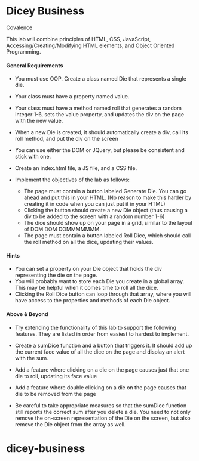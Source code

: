 # Dicey Business

Covalence

This lab will combine principles of HTML, CSS, JavaScript, Accessing/Creating/Modifying HTML elements, and Object Oriented Programming.

#### General Requirements

- You must use OOP. Create a class named Die that represents a single die.
- Your class must have a property named value.
- Your class must have a method named roll that generates a random integer 1-6, sets the value property, and updates the div on the page with the new value.
- When a new Die is created, it should automatically create a div, call its roll method, and put the div on the screen
- You can use either the DOM or JQuery, but please be consistent and stick with one.
- Create an index.html file, a JS file, and a CSS file.

- Implement the objectives of the lab as follows:
  - The page must contain a button labeled Generate Die. You can go ahead and put this in your HTML. (No reason to make this harder by creating it in code when you can just put it in your HTML)
  - Clicking the button should create a new Die object (thus causing a div to be added to the screen with a random number 1-6)
  - The dice should show up on your page in a grid, similar to the layout of DOM DOM DOMMMMMMM.
  - The page must contain a button labeled Roll Dice, which should call the roll method on all the dice, updating their values.

#### Hints

- You can set a property on your Die object that holds the div representing the die on the page.
- You will probably want to store each Die you create in a global array. This may be helpful when it comes time to roll all the dice.
- Clicking the Roll Dice button can loop through that array, where you will have access to the properties and methods of each Die object.

#### Above & Beyond

- Try extending the functionality of this lab to support the following features. They are listed in order from easiest to hardest to implement.

- Create a sumDice function and a button that triggers it. It should add up the current face value of all the dice on the page and display an alert with the sum.
- Add a feature where clicking on a die on the page causes just that one die to roll, updating its face value
- Add a feature where double clicking on a die on the page causes that die to be removed from the page
- Be careful to take appropriate measures so that the sumDice function still reports the correct sum after you delete a die. You need to not only remove the on-screen representation of the Die on the screen, but also remove the Die object from the array as well.

# dicey-business
